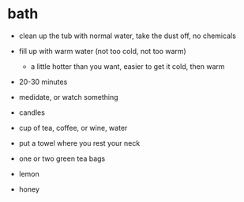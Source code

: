 # bath

- clean up the tub with normal water, take the dust off, no chemicals 

- fill up with warm water (not too cold, not too warm)
  - a little hotter than you want, easier to get it cold, then warm

- 20-30 minutes

- medidate, or watch something

- candles

- cup of tea, coffee, or wine, water

- put a towel where you rest your neck

- one or two green tea bags
- lemon
- honey

